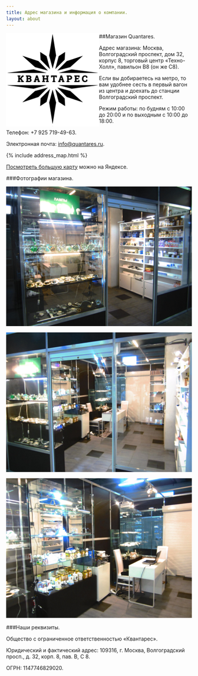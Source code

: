 ```yaml
---
title: Адрес магазина и информация о компании.
layout: about
---
```

<div style="width: 50%; float: left; margin-left: 0; padding-left: 0; max-width: 300px; min-width: 200px;"><img src="/images/qntrs_big_upper_ru.png" alt="Квантарес"></div>

##Магазин Quantares.

Адрес магазина: Москва, Волгоградский проспект, дом 32, корпус 8, торговый центр «Техно-Холл», павильон B8 (он же C8).

Если вы добираетесь на метро, то вам удобнее сесть в первый вагон из центра и доехать до станции Волгоградский проспект.

Режим работы: по будням с 10:00 до 20:00 и по выходным с 10:00 до 18:00.

Телефон: +7 925 719-49-63.

Электронная почта: [info@quantares.ru](mailto:info@quantares.ru).

{% include address_map.html %}

[Посмотреть большую карту](http://maps.yandex.ru/-/CVvy4W~m) можно на Яндексе.

###Фотографии магазина.

![Фотография входа в магазин Quantares - Квантарес](/images/about/enter.jpg "Вход в магазин Quanatres")

![Фотография входа в магазин Quantares - Квантарес](/images/about/enter2.jpg "Вход в магазин Quantares")

![Фотография внутри магазина](/images/about/inside.jpg "Внутри магазина Quanatres")

###Наши реквизиты.

Общество с ограниченное ответственностью «Квантарес».

Юридический и фактический адрес: 109316, г. Москва, Волгоградский просп., д. 32, корп. 8, пав. В, С 8.

ОГРН: 1147746829020.
